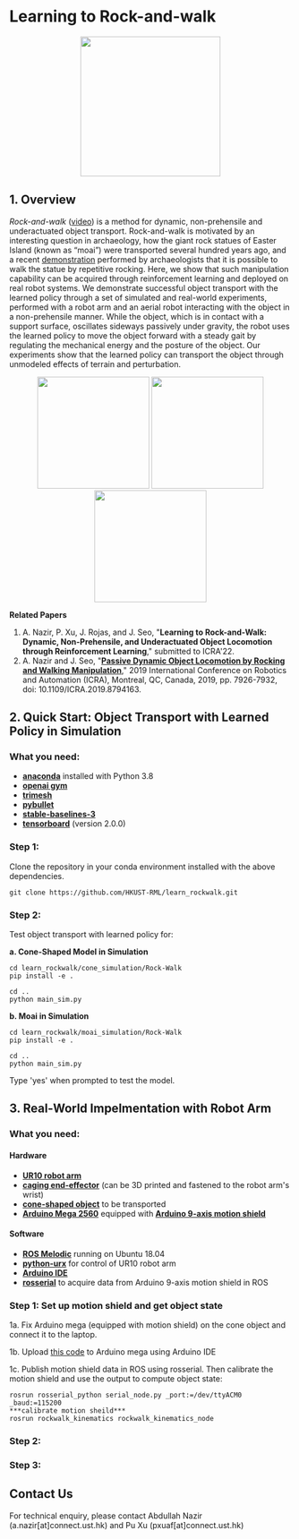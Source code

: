 # Learning to Rock-and-walk

<p align="center">
  <img height="250" src="https://github.com/HKUST-RML/learn_rockwalk/blob/main/media/moai_rviz_standard.gif">
</p>

## 1. Overview
 *Rock-and-walk* ([video](https://youtu.be/yyURupLXQjk)) is a method for dynamic, non-prehensile and underactuated object transport. Rock-and-walk is motivated by an interesting question in archaeology, how the giant rock statues of Easter Island (known as “moai”) were transported several hundred years ago, and a recent [demonstration](https://www.youtube.com/watch?v=J5YR0uqPAI8&ab_channel=NationalGeographic) performed by archaeologists that it is possible to walk the statue by repetitive rocking. Here, we show that such manipulation capability can be acquired through reinforcement learning and deployed on real robot systems. We demonstrate successful object transport with the learned policy through a set of simulated and real-world experiments, performed with a robot arm and an aerial robot interacting with the object in a non-prehensile manner. While the object, which is in contact with a support surface, oscillates sideways passively under gravity, the robot uses the learned policy to move the object forward with a steady gait by regulating the mechanical energy and the posture of the object. Our experiments show that the learned policy can transport the object through unmodeled effects of terrain and perturbation.

<!-- This repository contains implementation codes of robotic ***rock-and-walk*** **manipulation** ([**video**](https://youtu.be/yyURupLXQjk)) for dynamic and non-prehensile object transport. The object, which is in contact with an environmental surface, is basically manipulated to rock from side to side about the contact point iteratively by the robot system. In the meantime, the passive dynamics due to gravity enables the object to roll along a zigzag path that leads to a forward walk. Rock-and-walk is a special-purpose method that enables the transport of a certain class of objects, which are too large and heavy to apply other primary methods such as grasping- or pushing-based operations. 
Our work is motivated by an interesting question in archaeology, how the giant rock statues of Easter Island (known as “moai”) were transported several hundred years ago, and a recent [demonstration](https://www.youtube.com/watch?v=J5YR0uqPAI8&ab_channel=NationalGeographic) performed by archaeologists that it is possible to walk the statue by iterative rocking. 

Our implementation employs a feedback control strategy for sustainable rock-and-walk gaiting through the effective regulation of the object’s energy and posture in multiple robotic settings: **caging-based single-arm manipulation**, **cable-driven dual-arm manipulation**, and **aerial manipulation**. -->

<!-- <p align="center">
  <img height="150" src="https://github.com/HKUST-RML/rockwalk/blob/master/media/caging_rockwalk.gif">
  <img height="150" src="https://github.com/HKUST-RML/rockwalk/blob/master/media/cable_rockwalk.gif">
  <img height="150" src="https://github.com/HKUST-RML/rockwalk/blob/master/media/aerial_rockwalk.gif">
</p> -->

<p align="center">
  <img height="200" src="https://github.com/HKUST-RML/learn_rockwalk/blob/main/media/cone_rviz_standard.gif">
  <img height="200" src="https://github.com/HKUST-RML/learn_rockwalk/blob/main/media/cone_real_arm.gif">
  <img height="200" src="https://github.com/HKUST-RML/learn_rockwalk/blob/main/media/cone_real_aerial.gif">
</p>

**Related Papers**
1. A. Nazir, P. Xu, J. Rojas, and J. Seo, "**Learning to Rock-and-Walk: Dynamic, Non-Prehensile, and Underactuated Object Locomotion through Reinforcement Learning**," submitted to ICRA'22.
2. A. Nazir and J. Seo, "[**Passive Dynamic Object Locomotion by Rocking and Walking Manipulation**](https://ieeexplore.ieee.org/document/8794163)," 2019 International Conference on Robotics and Automation (ICRA), Montreal, QC, Canada, 2019, pp. 7926-7932, doi: 10.1109/ICRA.2019.8794163.




<!--[**Full Video Link**](https://drive.google.com/file/d/1Nx8kZgXvVKMN7lSgfyp2BvnqaPJYh2qx/view?usp=sharing)-->

<!--![](https://github.com/HKUST-RML/rockwalk/blob/master/media/intro_photo_github_new-01.png)-->



## 2. Quick Start: Object Transport with Learned Policy in Simulation

### What you need:
* [**anaconda**](https://www.anaconda.com/products/individual) installed with Python 3.8
* [**openai gym**](https://gym.openai.com/docs/)
* [**trimesh**](https://github.com/mikedh/trimesh)
* [**pybullet**](https://pypi.org/project/pybullet/)
* [**stable-baselines-3**](https://stable-baselines3.readthedocs.io/en/master/guide/install.html)
* [**tensorboard**](https://pypi.org/project/tensorboard/) (version 2.0.0)


### Step 1:

Clone the repository in your conda environment installed with the above dependencies.
```
git clone https://github.com/HKUST-RML/learn_rockwalk.git
```

### Step 2:
Test object transport with learned policy for:

**a. Cone-Shaped Model in Simulation**
```
cd learn_rockwalk/cone_simulation/Rock-Walk
pip install -e .

cd ..
python main_sim.py
```

**b. Moai in Simulation**
```
cd learn_rockwalk/moai_simulation/Rock-Walk
pip install -e .

cd ..
python main_sim.py
```
Type 'yes' when prompted to test the model.


## 3. Real-World Impelmentation with Robot Arm

### What you need:

#### Hardware
* [**UR10 robot arm**](https://www.universal-robots.com/products/ur10-robot/)
* [**caging end-effector**](https://github.com/HKUST-RML/learn_rockwalk/blob/main/cone_real_arm/CAD%20models/caging_end_effector.stl) (can be 3D printed and fastened to the robot arm's wrist)
* [**cone-shaped object**](https://github.com/HKUST-RML/learn_rockwalk/blob/main/cone_real_arm/CAD%20models/cone.stl) to be transported
* [**Arduino Mega 2560**](https://store.arduino.cc/usa/mega-2560-r3) equipped with [**Arduino 9-axis motion shield**](https://store.arduino.cc/usa/9-axis-motion-shield)

#### Software
* [**ROS Melodic**](https://www.ros.org/) running on Ubuntu 18.04
* [**python-urx**](https://github.com/SintefManufacturing/python-urx) for control of UR10 robot arm
* [**Arduino IDE**](https://www.arduino.cc/en/software)
* [**rosserial**](http://wiki.ros.org/rosserial) to acquire data from Arduino 9-axis motion shield in ROS

### Step 1: Set up motion shield and get object state

1a. Fix Arduino mega (equipped with motion shield) on the cone object and connect it to the laptop.

1b. Upload [this code](https://github.com/HKUST-RML/learn_rockwalk/blob/main/cone_real_arm/rockwalk_kinematics/arduino/motion_shield_output/motion_shield_output.ino) to Arduino mega using Arduino IDE

1c. Publish motion shield data in ROS using rosserial. Then calibrate the motion shield and use the output to compute object state:
```
rosrun rosserial_python serial_node.py _port:=/dev/ttyACM0 _baud:=115200
***calibrate motion sheild***
rosrun rockwalk_kinematics rockwalk_kinematics_node
```


### Step 2:

### Step 3:











<!-- ### 2.1 Hardware
* [**Arduino Mega 2560**](https://store.arduino.cc/usa/mega-2560-r3) equipped with [**Arduino 9 Axis Motion Shield**](https://store.arduino.cc/usa/9-axis-motion-shield)
* [**Universal Robot UR10 Robot Arm**](https://www.universal-robots.com/products/ur10-robot/)


### 2.2 Software
* [**Matlab**](https://www.mathworks.com/products/matlab.html) for object's passive dynamics simulation
* [**ROS Kinetic**](https://www.ros.org/) running on [**Ubuntu 16.04**](http://releases.ubuntu.com/16.04/) for real implementation of rock-and-walk
* [**python-urx**](https://github.com/SintefManufacturing/python-urx) for UR10 robot arm control
* [**rosserial**](http://wiki.ros.org/rosserial) to acquire data from Arduino 9 Axis Motion Shield
* [**teleop_twist_keyboard**](https://github.com/ros-teleop/teleop_twist_keyboard) to perform teleoperated rock-and-walk on a treadmill


## 3. Usage

### 3.1 Repository Organization and Installation
The following provides a brief description of each folder contained in this repository
```
1. /aerial_manipulation: contains ROS packages for rock-and-walk implementation with a quadrotor using mocap
2. /cad_models: contains .stl files for the object models used in the experiments
3. /rockwalk_kinematics: ROS package to acquire data from motion shield and process to obtain object state as it rolls without slipping
4. /rockwalk_ur10_control: ROS package to implement rock-and-walk in a single- or dual-arm setting using Arduino-MotionShield mounted on the object
5. /simulation: Matlab codes for passive dynamic simulation of object rolling on ground with its control point fixed
6. /simulation_rviz: ROS package to visualize passive dynamic simulation in RViz
```
To install ROS packages, first downloaded them into your catkin workspace and then run `catkin build` command from [**catkin_tools**](https://catkin-tools.readthedocs.io/en/latest/installing.html). Matlab scripts can be executed directly in Matlab.


### 3.2 Passive Dynamics Simulation

Our Matlab implementation computes passive dynamics of the object, modeled as an oblique-cone that has a circular base and a vertical rod attached to it, as it rolls without slipping on a flat surface. Our dynamic formulation only considers the center of mass of the object, while ignoring its moment of inertia. The motion of the object is visualized in [**RViz**](http://wiki.ros.org/rviz).

To obtain and solve the dynamic model in Matlab
```
>> cd simulation/
>> rolling_disk_eom.m
>> fixed_apex_sim.m
```
Parmeters for the oblique-cone model can be altered in the `simulation/cone_parameters.m` file. To visualize the simulation in RViz
```
roslaunch simulation_rviz fixed_apex.launch
```

<p align="center">
  <img width="40%" src="https://github.com/HKUST-RML/rockwalk/blob/master/media/rviz_simulation.gif">
</p>


### 3.3 Rock-and-Walk by Single- and Dual-Arm Manipulation

First, publish motion shield data in ROS using rosserial. Then calibrate the motion shield and use the output to compute object state:
```
rosrun rosserial_python serial_node.py _port:=/dev/ttyACM0 _baud:=115200
***calibrate motion sheild***
rosrun rockwalk_kinematics rockwalk_kinematics_node
```

Then run the following nodes to implement rock-and-walk in a single-arm setting with a caging end-effector, or, in a dual-arm setting with cables:

```
rosrun rockwalk_ur10_control single_arm_caging_labfloor_rockwalk
rosrun rockwalk_ur10_control dual_arm_cable_labfloor_rockwalk
```


### 3.4 Rock-and-Walk by Aerial Manipulation
Detailed instructions on executing rock-and-walk using a quadrotor equipped with a caging end-effector can be found in `aerial_manipulation/README.md`. Note our current implementation with quadrotor requires motion capture system to obtain state of both the quadrotor and the object.
 -->


## Contact Us
For technical enquiry, please contact Abdullah Nazir (a.nazir[at]connect.ust.hk) and Pu Xu (pxuaf[at]connect.ust.hk)
